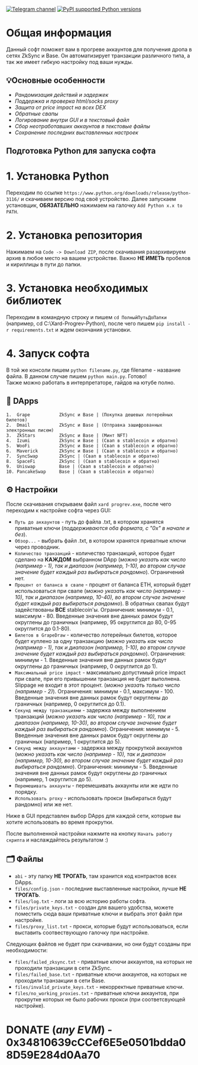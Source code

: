 [![Telegram channel](https://img.shields.io/endpoint?url=https://runkit.io/damiankrawczyk/telegram-badge/branches/master?url=https://t.me/XardMoney)](https://t.me/XardMoney)
[![PyPI supported Python versions](https://img.shields.io/pypi/pyversions/better-automation.svg)](https://www.python.org/downloads/release/python-3116/)
# Общая информация
Данный софт поможет вам в прогреве аккаунтов для получения дропа в сетях ZkSync и Base. Он автоматизирует транзакции различного типа, а так же имеет гибкую настройку под ваши нужды.

## 💡Основные особенности  
+ _Рандомизация действий и задержек_
+ _Поддержка и проверка html/socks proxy_
+ _Защита от price impact на всех DEX_
+ _Обратные свапы_
+ _Логирование внутри GUI и в текстовый файл_
+ _Сбор неотработавших аккаунтов в текстовые файлы_
+ _Сохранение последних выставленных настроек_

## Подготовка Python для запуска софта
# 1. Установка Python  
Переходим по ссылке `https://www.python.org/downloads/release/python-3116/` и скачиваем версию под своё устройство. Далее запускаем установщик, **ОБЯЗАТЕЛЬНО** нажимаем на галочку `Add Python x.x to PATH`.  
# 2. Установка репозитория  
Нажимаем на `Code -> Download ZIP`, после скачивания разархивируем архив в любое место на вашем устройстве. Важно **НЕ ИМЕТЬ** пробелов и кириллицы в пути до папки.  
# 3. Установка необходимых библиотек  
Переходим в командную строку и пишем `cd ПолныйПутьДоПапки` (например, cd C:\Xard-Progrev-Python), после чего пишем `pip install -r requirements.txt` и ждем окончания установки.  
# 4. Запуск софта  
В той же консоли пишем `python filename.py`, где filename - название файла. В данном случае пишем `python main.py`. Готово!  
Также можно работать в интерпретаторе, гайдов на ютубе полно.

## 🧩 DApps
    1.  Grape           ZkSync и Base | (Покупка дешевых лотерейных билетов)                             
    2.  Dmail           ZkSync и Base | (Отправка зашифрованных электронных писем)
    3.  ZkStars         ZkSync и Base | (Минт NFT)
    4.  Izumi           ZkSync и Base | (Свап в stablecoin и обратно)
    5.  WooFi           ZkSync и Base | (Свап в stablecoin и обратно)
    6.  Maverick        ZkSync и Base | (Свап в stablecoin и обратно)
    7.  SyncSwap        ZkSync | (Свап в stablecoin и обратно)
    8.  SpaceFi         ZkSync | (Свап в stablecoin и обратно)
    9.  Uniswap         Base | (Свап в stablecoin и обратно)
    10. PancakeSwap     Base | (Свап в stablecoin и обратно)

## ⚙️ Настройки
После скачивания открываем файл `xard progrev.exe`, после чего переходим к настройке софта через GUI:
+ `Путь до аккаунтов` - путь до файла .txt, в котором хранятся приватные ключи (_поддерживаются оба формата, с "0x" в начале и без_).
+ `Обзор...` - выбрать файл .txt, в котором хранятся приватные ключи через проводник.
+ `Количество транзакций` - количество транзакций, которое будет сделано на **КАЖДОМ** выбранном DApp (_можно указать как число (например - 1), так и диапазон (например, 1-10), во втором случае значение будет каждый раз выбираться рандомно_). Ограничений нет.
+ `Процент от баланса в свапе` - процент от баланса ETH, который будет использоваться при свапе (_можно указать как число (например - 10), так и диапазон (например, 10-40), во втором случае значение будет каждый раз выбираться рандомно_). В обратных свапах будут задействованы **ВСЕ** stablecoin'ы. Ограничения: минимум - 0.1, максимум - 80. Введенные значения вне данных рамок будут округлены до граничных (например, 95 округлится до 80, 0-95 округлится до 0.1-80).
+ `Билетов в GrapeDraw` - количество лотерейных билетов, которое будет куплено за одну транзакцию (_можно указать как число (например - 1), так и диапазон (например, 1-10), во втором случае значение будет каждый раз выбираться рандомно_). Ограничения: минимум - 1. Введенные значения вне данных рамок будут округлены до граничных (например, 0 округлится до 1).
+ `Максимальный price impact` - максимально допустимый price impact при свапе, при его привышении транзакция не будет выполнена. Slippage не входит в этот процент. (_можно указать только число (например - 2)_). Ограничения: минимум - 0.1, максимум - 100. Введенные значения вне данных рамок будут округлены до граничных (например, 0 округлится до 0.1).
+ `Секунд между транзакциями` - задержка между выполнением транзакций (_можно указать как число (например - 10), так и диапазон (например, 10-30), во втором случае значение будет каждый раз выбираться рандомно_). Ограничения: минимум - 5. Введенные значения вне данных рамок будут округлены до граничных (например, 1 округлится до 5).
+ `Секунд между аккаунтами` - задержка между прокруткой аккаунтов (_можно указать как число (например - 10), так и диапазон (например, 10-30), во втором случае значение будет каждый раз выбираться рандомно_). Ограничения: минимум - 5. Введенные значения вне данных рамок будут округлены до граничных (например, 1 округлится до 5).
+ `Перемешивать аккаунты` - перемешивать аккаунты или же идти по порядку.
+ `Использовать proxy` - использовать прокси (выбираться будут рандомно) или же нет.

Ниже в GUI представлен выбор DApps для каждой сети, которые вы хотите использовать во время прокрутки.

После выполненной настройки нажмите на кнопку `Начать работу скрипта` и наслаждайтесь результатом :)

## 🗂️ Файлы
+ `abi` - эту папку **НЕ ТРОГАТЬ**, там хранится код контрактов всех DApps.
+ `files/config.json` - последние выставленные настройки, лучше **НЕ ТРОГАТЬ**.
+ `files/log.txt` - логи за всю историю работы софта.
+ `files/private_keys.txt` - создан для вашего удобства, можете поместить сюда ваши приватные ключи и выбрать этот файл при настройке.
+ `files/proxy_list.txt` - прокси, которые будут использоваться, если выставить соотвествующую галочку при настройке.

Следующих файлов не будет при скачивании, но они будут созданы при необходимости:
+ `files/failed_zksync.txt` - приватные ключи аккаунтов, на которых не проходили транзакции в сети ZkSync.
+ `files/failed_base.txt` - приватные ключи аккаунтов, на которых не проходили транзакции в сети Base.
+ `files/invalid_private_keys.txt` - некорректные приватные ключи.
+ `files/no_working_proxies.txt` - приватные ключи аккаунтов, при прокрутке которых не было рабочих прокси (при соответсвующей настройке).

# DONATE (_any EVM_) - 0x34810639cCCef6E5e0501bdda08D59E284d0Aa70
